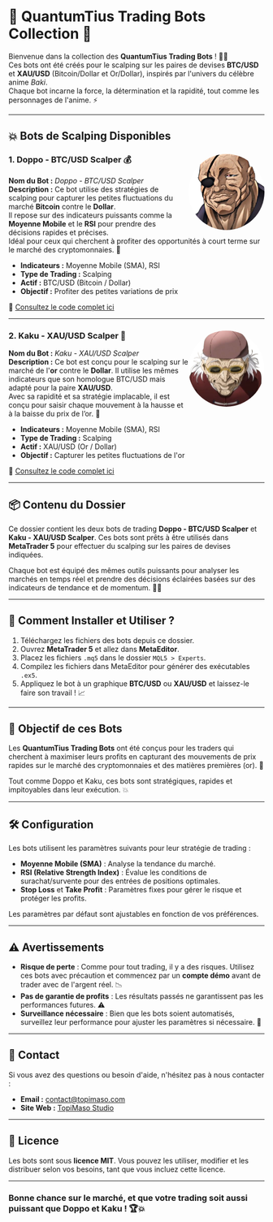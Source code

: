 # 🌟 QuantumTius Trading Bots Collection 🌟

Bienvenue dans la collection des **QuantumTius Trading Bots** ! 🥋💥  
Ces bots ont été créés pour le scalping sur les paires de devises **BTC/USD** et **XAU/USD** (Bitcoin/Dollar et Or/Dollar), inspirés par l'univers du célèbre anime *Baki*.  
Chaque bot incarne la force, la détermination et la rapidité, tout comme les personnages de l'anime. ⚡

---

## 💥 Bots de Scalping Disponibles

### 1. **Doppo - BTC/USD Scalper** 💰 <img src="../images/doppo.png" alt="Doppo Bot" width="150" height="150" align="right" style="border-radius: 50%;">
**Nom du Bot :** *Doppo - BTC/USD Scalper*  
**Description :** Ce bot utilise des stratégies de scalping pour capturer les petites fluctuations du marché **Bitcoin** contre le **Dollar**.  
Il repose sur des indicateurs puissants comme la **Moyenne Mobile** et le **RSI** pour prendre des décisions rapides et précises.  
Idéal pour ceux qui cherchent à profiter des opportunités à court terme sur le marché des cryptomonnaies. 🚀

- **Indicateurs :** Moyenne Mobile (SMA), RSI
- **Type de Trading :** Scalping
- **Actif :** BTC/USD (Bitcoin / Dollar)
- **Objectif :** Profiter des petites variations de prix

🔧 [Consultez le code complet ici](./doppo.mq5)

---

### 2. **Kaku - XAU/USD Scalper** 🏅 <img src="../images/kaku_Kaioh.png" alt="Doppo Bot" width="150" height="150" align="right" style="border-radius: 50%;">
**Nom du Bot :** *Kaku - XAU/USD Scalper*  
**Description :** Ce bot est conçu pour le scalping sur le marché de l'**or** contre le **Dollar**. Il utilise les mêmes indicateurs que son homologue BTC/USD mais adapté pour la paire **XAU/USD**.  
Avec sa rapidité et sa stratégie implacable, il est conçu pour saisir chaque mouvement à la hausse et à la baisse du prix de l’or. 💎

- **Indicateurs :** Moyenne Mobile (SMA), RSI
- **Type de Trading :** Scalping
- **Actif :** XAU/USD (Or / Dollar)
- **Objectif :** Capturer les petites fluctuations de l'or

🔧 [Consultez le code complet ici](./kaku.mq5)

---

## 📦 Contenu du Dossier

Ce dossier contient les deux bots de trading **Doppo - BTC/USD Scalper** et **Kaku - XAU/USD Scalper**. Ces bots sont prêts à être utilisés dans **MetaTrader 5** pour effectuer du scalping sur les paires de devises indiquées.

Chaque bot est équipé des mêmes outils puissants pour analyser les marchés en temps réel et prendre des décisions éclairées basées sur des indicateurs de tendance et de momentum. 🧠💡

---

## 🚀 Comment Installer et Utiliser ?

1. Téléchargez les fichiers des bots depuis ce dossier.
2. Ouvrez **MetaTrader 5** et allez dans **MetaEditor**.
3. Placez les fichiers `.mq5` dans le dossier `MQL5 > Experts`.
4. Compilez les fichiers dans MetaEditor pour générer des exécutables `.ex5`.
5. Appliquez le bot à un graphique **BTC/USD** ou **XAU/USD** et laissez-le faire son travail ! 📈

---

## 🎯 Objectif de ces Bots

Les **QuantumTius Trading Bots** ont été conçus pour les traders qui cherchent à maximiser leurs profits en capturant des mouvements de prix rapides sur le marché des cryptomonnaies et des matières premières (or). 💸

Tout comme Doppo et Kaku, ces bots sont stratégiques, rapides et impitoyables dans leur exécution. 💥

---

## 🛠️ Configuration

Les bots utilisent les paramètres suivants pour leur stratégie de trading :

- **Moyenne Mobile (SMA)** : Analyse la tendance du marché.
- **RSI (Relative Strength Index)** : Évalue les conditions de surachat/survente pour des entrées de positions optimales.
- **Stop Loss** et **Take Profit** : Paramètres fixes pour gérer le risque et protéger les profits.

Les paramètres par défaut sont ajustables en fonction de vos préférences.

---

## ⚠️ Avertissements

- **Risque de perte** : Comme pour tout trading, il y a des risques. Utilisez ces bots avec précaution et commencez par un **compte démo** avant de trader avec de l'argent réel. 📉
- **Pas de garantie de profits** : Les résultats passés ne garantissent pas les performances futures. ⚠️
- **Surveillance nécessaire** : Bien que les bots soient automatisés, surveillez leur performance pour ajuster les paramètres si nécessaire. 👀

---

## 💌 Contact

Si vous avez des questions ou besoin d'aide, n'hésitez pas à nous contacter :  
- **Email :** contact@topimaso.com  
- **Site Web :** [TopiMaso Studio](https://www.topimaso.com)

---

## 🌟 Licence

Les bots sont sous **licence MIT**. Vous pouvez les utiliser, modifier et les distribuer selon vos besoins, tant que vous incluez cette licence.

---

### **Bonne chance sur le marché, et que votre trading soit aussi puissant que Doppo et Kaku !** 🏆💥
